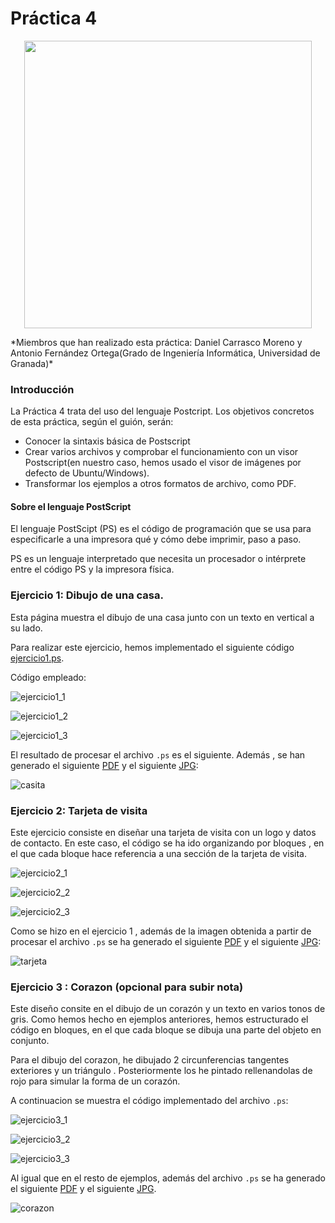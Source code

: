 # Práctica 4
<p align="center">
  <img width="460" height="460" src="media/logo.png">
</p>
*Miembros que han realizado esta práctica: Daniel Carrasco Moreno y Antonio Fernández Ortega(Grado de Ingeniería Informática, Universidad de Granada)*

### Introducción

La Práctica 4 trata del uso del lenguaje Postcript. 
Los objetivos concretos de esta práctica, según el guión, serán:

- Conocer la sintaxis básica de Postscript
- Crear varios archivos y comprobar el funcionamiento con un visor Postscript(en nuestro caso, hemos usado el visor de imágenes por defecto de Ubuntu/Windows).
- Transformar los ejemplos a otros formatos de archivo, como PDF.


#### Sobre el lenguaje PostScript
El lenguaje PostScipt (PS) es el código de programación que se usa para especificarle a una impresora qué y cómo debe imprimir, paso a paso.

PS es un lenguaje interpretado que necesita un procesador o intérprete entre el código PS y la impresora física.


### Ejercicio 1: Dibujo de una casa.

Esta página muestra el dibujo de una casa junto con un texto en vertical a su lado.

Para realizar este ejercicio, hemos implementado el siguiente código [ejercicio1.ps](archivos/ejercicio1.ps).

Código empleado:

![ejercicio1_1](media/ejercicio1_1.png)

![ejercicio1_2](media/ejercicio1_2.png)

![ejercicio1_3](media/ejercicio1_3.png)

El resultado de procesar el archivo `.ps` es el siguiente. Además , se han generado el siguiente [PDF](archivos/ejercicio1.pdf) y el siguiente [JPG](archivos/ejercicio1.jpg):

![casita](media/casita.png)


### Ejercicio 2: Tarjeta de visita

Este ejercicio consiste en diseñar una tarjeta de visita con un logo y datos de contacto.
En este caso, el código se ha ido organizando por bloques , en el que cada bloque hace referencia a una sección de la tarjeta de visita.

![ejercicio2_1](media/ejercicio2_1.png)

![ejercicio2_2](media/ejercicio2_2.png)

![ejercicio2_3](media/ejercicio2_3.png)

Como se hizo en el ejercicio 1 , además de la imagen obtenida a partir de procesar el archivo `.ps` se ha generado el siguiente [PDF](archivos/ejercicio2.pdf) y el siguiente [JPG](archivos/ejercicio2.jpg):

![tarjeta](media/tarjeta.png)


### Ejercicio 3 : Corazon (opcional para subir nota)

Este diseño consite en el dibujo de un corazón y un texto en varios tonos de gris. Como hemos hecho en ejemplos anteriores, hemos estructurado el código en bloques, en el que cada bloque se dibuja una parte del objeto en conjunto.

Para el dibujo del corazon, he dibujado 2 circunferencias tangentes exteriores y un triángulo . Posteriormente los he pintado rellenandolas de rojo para simular la forma de un corazón.

A continuacion se muestra el código implementado del archivo `.ps`:

![ejercicio3_1](media/ejercicio3_1.png)

![ejercicio3_2](media/ejercicio3_2.png)

![ejercicio3_3](media/ejercicio3_3.png)

Al igual que en el resto de ejemplos, además del archivo `.ps` se ha generado el siguiente [PDF](archivos/ejercicio3.pdf) y el siguiente [JPG](archivos/ejercicio3.jpg).

![corazon](media/corazon.png)



